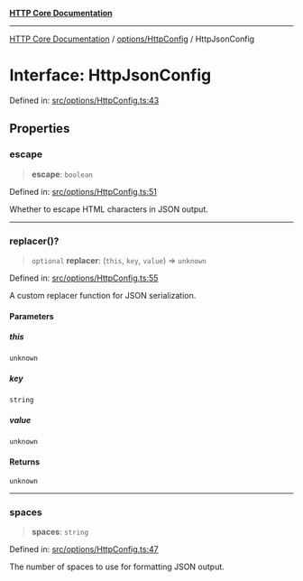 [**HTTP Core Documentation**](../../../README.md)

***

[HTTP Core Documentation](../../../README.md) / [options/HttpConfig](../README.md) / HttpJsonConfig

# Interface: HttpJsonConfig

Defined in: [src/options/HttpConfig.ts:43](https://github.com/stonemjs/http-core/blob/6577700bdede2420a5df45a338635c35547070ea/src/options/HttpConfig.ts#L43)

## Properties

### escape

> **escape**: `boolean`

Defined in: [src/options/HttpConfig.ts:51](https://github.com/stonemjs/http-core/blob/6577700bdede2420a5df45a338635c35547070ea/src/options/HttpConfig.ts#L51)

Whether to escape HTML characters in JSON output.

***

### replacer()?

> `optional` **replacer**: (`this`, `key`, `value`) => `unknown`

Defined in: [src/options/HttpConfig.ts:55](https://github.com/stonemjs/http-core/blob/6577700bdede2420a5df45a338635c35547070ea/src/options/HttpConfig.ts#L55)

A custom replacer function for JSON serialization.

#### Parameters

##### this

`unknown`

##### key

`string`

##### value

`unknown`

#### Returns

`unknown`

***

### spaces

> **spaces**: `string`

Defined in: [src/options/HttpConfig.ts:47](https://github.com/stonemjs/http-core/blob/6577700bdede2420a5df45a338635c35547070ea/src/options/HttpConfig.ts#L47)

The number of spaces to use for formatting JSON output.
